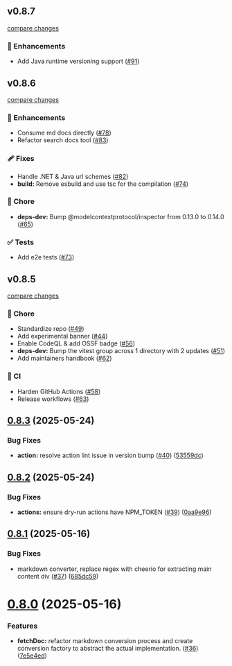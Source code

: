 ## v0.8.7

[compare changes](https://github.com/aws-powertools/powertools-mcp/compare/v0.8.6...v0.8.7)

### 🚀 Enhancements

- Add Java runtime versioning support ([#91](https://github.com/aws-powertools/powertools-mcp/pull/91))

## v0.8.6

[compare changes](https://github.com/aws-powertools/powertools-mcp/compare/v0.8.5...v0.8.6)

### 🚀 Enhancements

- Consume md docs directly ([#78](https://github.com/aws-powertools/powertools-mcp/pull/78))
- Refactor search docs tool ([#83](https://github.com/aws-powertools/powertools-mcp/pull/83))

### 🩹 Fixes

- Handle .NET & Java url schemes ([#82](https://github.com/aws-powertools/powertools-mcp/pull/82))
- **build:** Remove esbuild and use tsc for the compilation ([#74](https://github.com/aws-powertools/powertools-mcp/pull/74))

### 🏡 Chore

- **deps-dev:** Bump @modelcontextprotocol/inspector from 0.13.0 to 0.14.0 ([#65](https://github.com/aws-powertools/powertools-mcp/pull/65))

### ✅ Tests

- Add e2e tests ([#73](https://github.com/aws-powertools/powertools-mcp/pull/73))

## v0.8.5

[compare changes](https://github.com/aws-powertools/powertools-mcp/compare/v0.8.4...v0.8.5)

### 🏡 Chore

- Standardize repo ([#49](https://github.com/aws-powertools/powertools-mcp/pull/49))
- Add experimental banner ([#44](https://github.com/aws-powertools/powertools-mcp/pull/44))
- Enable CodeQL & add OSSF badge ([#56](https://github.com/aws-powertools/powertools-mcp/pull/56))
- **deps-dev:** Bump the vitest group across 1 directory with 2 updates ([#51](https://github.com/aws-powertools/powertools-mcp/pull/51))
- Add maintainers handbook ([#62](https://github.com/aws-powertools/powertools-mcp/pull/62))

### 🤖 CI

- Harden GitHub Actions ([#58](https://github.com/aws-powertools/powertools-mcp/pull/58))
- Release workflows ([#63](https://github.com/aws-powertools/powertools-mcp/pull/63))

## [0.8.3](https://github.com/serverless-dna/powertools-mcp/compare/v0.8.2...v0.8.3) (2025-05-24)


### Bug Fixes

* **action:** resolve action lint issue in version bump ([#40](https://github.com/serverless-dna/powertools-mcp/issues/40)) ([53559dc](https://github.com/serverless-dna/powertools-mcp/commit/53559dcb9db4061674aaad56b04d26a5906925c5))

## [0.8.2](https://github.com/serverless-dna/powertools-mcp/compare/v0.8.1...v0.8.2) (2025-05-24)


### Bug Fixes

* **actions:** ensure dry-run actions have NPM_TOKEN ([#39](https://github.com/serverless-dna/powertools-mcp/issues/39)) ([0aa9e96](https://github.com/serverless-dna/powertools-mcp/commit/0aa9e96ae1f702de35c79aa8e56cb24695112a31))

## [0.8.1](https://github.com/serverless-dna/powertools-mcp/compare/v0.8.0...v0.8.1) (2025-05-16)


### Bug Fixes

* markdown converter, replace regex with cheerio for extracting main content div ([#37](https://github.com/serverless-dna/powertools-mcp/issues/37)) ([685dc59](https://github.com/serverless-dna/powertools-mcp/commit/685dc590d7ce89271b6f0a8a83afe567d4c46066))

# [0.8.0](https://github.com/serverless-dna/powertools-mcp/compare/v0.7.0...v0.8.0) (2025-05-16)


### Features

* **fetchDoc:** refactor markdown conversion process and create conversion factory to abstract the actual implementation. ([#36](https://github.com/serverless-dna/powertools-mcp/issues/36)) ([7e5e4ed](https://github.com/serverless-dna/powertools-mcp/commit/7e5e4ed98fbbb4556450c8a01a3be7d4f3719175))
